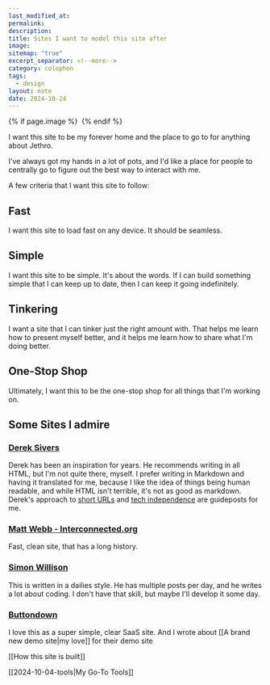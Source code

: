 ```yaml
---
last_modified_at: 
permalink: 
description: 
title: Sites I want to model this site after
image: 
sitemap: "true"
excerpt_separator: <!--more-->
category: colophon
tags:
  - design
layout: note
date: 2024-10-24
---
```



{% if page.image %} <img src="{{ page.image }}" alt=""> {% endif %}

I want this site to be my forever home and the place to go to for anything about Jethro. 

I've always got my hands in a lot of pots, and I'd like a place for people to centrally go to figure out the best way to interact with me. 

A few criteria that I want this site to follow: 

## Fast
I want this site to load fast on any device. It should be seamless. 

## Simple
I want this site to be simple. It's about the words. If I can build something simple that I can keep up to date, then I can keep it going indefinitely. 

## Tinkering
I want a site that I can tinker just the right amount with. That helps me learn how to present myself better, and it helps me learn how to share what I'm doing better. 

## One-Stop Shop
Ultimately, I want this to be the one-stop shop for all things that I'm working on. 


## Some Sites I admire
### [Derek Sivers](Sivers.org)
Derek has been an inspiration for years. He recommends writing in all HTML, but I'm not quite there, myself. I prefer writing in Markdown and having it translated for me, because I like the idea of things being human readable, and while HTML isn't terrible, it's not as good as markdown. 
Derek's approach to [short URLs](https://sive.rs/su) and [tech independence](https://sive.rs/ti) are guideposts for me. 
### [Matt Webb - Interconnected.org](https://interconnected.org)
Fast, clean site, that has a long history. 

### [Simon Willison](https://simonwillison.net)
This is written in a dailies style. He has multiple posts per day, and he writes a lot about coding. I don't have that skill, but maybe I'll develop it some day. 

### [Buttondown](https://buttondown.com/refer/jethrojones)
I love this as a super simple, clear SaaS site. And I wrote about [[A brand new demo site|my love]] for their demo site


[[How this site is built]]

[[2024-10-04-tools|My Go-To Tools]]
